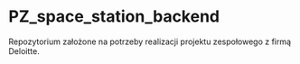 # PZ_space_station_backend

Repozytorium założone na potrzeby realizacji projektu zespołowego z firmą Deloitte.
